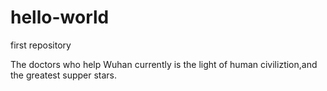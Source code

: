 # hello-world
first repository 

The doctors who help Wuhan currently is the light of human civiliztion,and the greatest supper stars.
